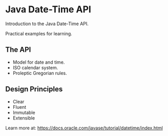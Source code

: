 # Java Date-Time API

Introduction to the Java Date-Time API.

Practical examples for learning.

## The API

- Model for date and time.
- ISO calendar system.
- Proleptic Gregorian rules.

## Design Principles

- Clear
- Fluent
- Immutable
- Extensible

Learn more at: https://docs.oracle.com/javase/tutorial/datetime/index.html
